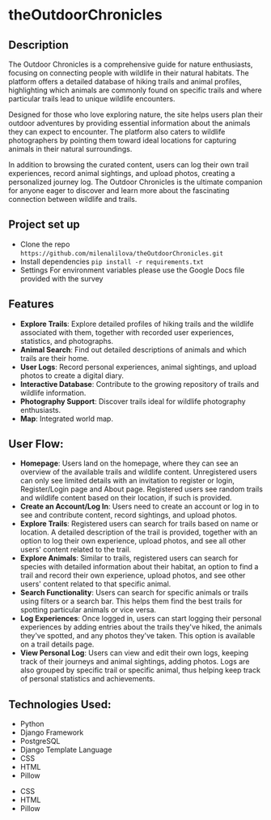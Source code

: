 # theOutdoorChronicles

## Description
The Outdoor Chronicles is a comprehensive guide for nature enthusiasts, focusing on connecting people with wildlife in their natural habitats. The platform offers a detailed database of hiking trails and animal profiles, highlighting which animals are commonly found on specific trails and where particular trails lead to unique wildlife encounters.

Designed for those who love exploring nature, the site helps users plan their outdoor adventures by providing essential information about the animals they can expect to encounter. The platform also caters to wildlife photographers by pointing them toward ideal locations for capturing animals in their natural surroundings.

In addition to browsing the curated content, users can log their own trail experiences, record animal sightings, and upload photos, creating a personalized journey log. The Outdoor Chronicles is the ultimate companion for anyone eager to discover and learn more about the fascinating connection between wildlife and trails.

## Project set up
- Clone the repo
  ` https://github.com/milenalilova/theOutdoorChronicles.git `
- Install dependencies
  ` pip install -r requirements.txt `
- Settings
  For environment variables please use the Google Docs file provided with the survey

## Features
- **Explore Trails**: Explore detailed profiles of hiking trails and the wildlife associated with them, together with recorded user experiences, statistics, and photographs.
- **Animal Search**: Find out detailed descriptions of animals and which trails are their home.
- **User Logs**: Record personal experiences, animal sightings, and upload photos to create a digital diary.
- **Interactive Database**: Contribute to the growing repository of trails and wildlife information.
- **Photography Support**: Discover trails ideal for wildlife photography enthusiasts.
- **Map**: Integrated world map.

## User Flow:
- **Homepage**: Users land on the homepage, where they can see an overview of the available trails and wildlife content. Unregistered users can only see limited details with an invitation to register or login, Register/Login page and About page. Registered users see random trails and wildlife content based on their location, if such is provided.
- **Create an Account/Log In**: Users need to create an account or log in to see and contribute content, record sightings, and upload photos.
- **Explore Trails**: Registered users can search for trails based on name or location. A detailed description of the trail is provided, together with an option to log their own experience, upload photos, and see all other users' content related to the trail.
- **Explore Animals**: Similar to trails, registered users can search for species with detailed information about their habitat, an option to find a trail and record their own experience, upload photos, and see other users' content related to that specific animal.
- **Search Functionality**: Users can search for specific animals or trails using filters or a search bar. This helps them find the best trails for spotting particular animals or vice versa.
- **Log Experiences**: Once logged in, users can start logging their personal experiences by adding entries about the trails they've hiked, the animals they've spotted, and any photos they've taken. This option is available on a trail details page.
- **View Personal Log**: Users can view and edit their own logs, keeping track of their journeys and animal sightings, adding photos. Logs are also grouped by specific trail or specific animal, thus helping keep track of personal statistics and achievements.

## Technologies Used:
- Python
- Django Framework
- PostgreSQL
- Django Template Language
- CSS
- HTML
- Pillow
* CSS
* HTML
* Pillow

